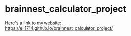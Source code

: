 # brainnest_calculator_project
Here's a link to my website: https://eli1714.github.io/brainnest_calculator_project/
